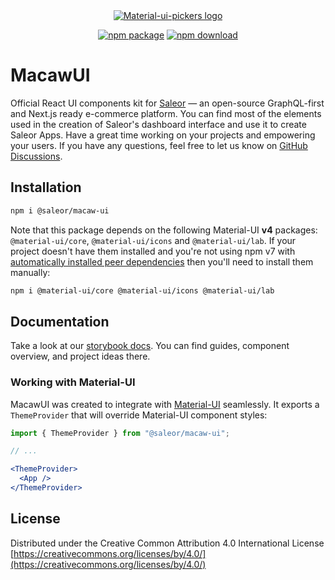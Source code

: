 <div align="center">
  <a href="https://macaw-ui.vercel.app/" rel="noopener" target="_blank"><img src="/stories/assets/macaw-ui-logo.svg" alt="Material-ui-pickers logo"></a></p>
  
  [![npm package](https://img.shields.io/npm/v/@saleor/macaw-ui.svg)](https://www.npmjs.com/package/@saleor/macaw-ui)
  [![npm download](https://img.shields.io/npm/dm/@saleor/macaw-ui.svg)](https://www.npmjs.com/package/@saleor/macaw-ui)
<!--   [![Bundle Size](https://badgen.net/bundlephobia/minzip/@saleor/macaw-ui)](https://bundlephobia.com/result?p=@saleor/macaw-ui@latest) -->
</div>

# MacawUI
Official React UI components kit for [Saleor](https://saleor.io/) — an open-source GraphQL-first and Next.js ready e-commerce platform. You can find most of the elements used in the creation of Saleor's dashboard interface and use it to create Saleor Apps. Have a great time working on your projects and empowering your users. If you have any questions, feel free to let us know on [GitHub Discussions](https://github.com/mirumee/saleor/discussions).

## Installation
```sh
npm i @saleor/macaw-ui
```

Note that this package depends on the following Material-UI **v4** packages: `@material-ui/core`, `@material-ui/icons` and `@material-ui/lab`. If your project doesn't have them installed and you're not using npm v7 with [automatically installed peer dependencies](https://github.blog/2020-10-13-presenting-v7-0-0-of-the-npm-cli/) then you'll need to install them manually:

```sh
npm i @material-ui/core @material-ui/icons @material-ui/lab
```

## Documentation
Take a look at our [storybook docs](https://macaw-ui.vercel.app). You can find guides, component overview, and project ideas there.

### Working with Material-UI
MacawUI was created to integrate with [Material-UI](https://material-ui.com/) seamlessly. It exports a `ThemeProvider` that will override Material-UI component styles:
```jsx
import { ThemeProvider } from "@saleor/macaw-ui";

// ...

<ThemeProvider>
  <App />
</ThemeProvider>
```

## License
Distributed under the Creative Common Attribution 4.0 International License
[https://creativecommons.org/licenses/by/4.0/](https://creativecommons.org/licenses/by/4.0/)
